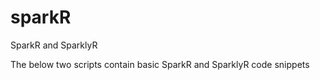 # sparkR
SparkR and SparklyR

The below two scripts contain basic SparkR and SparklyR code snippets

